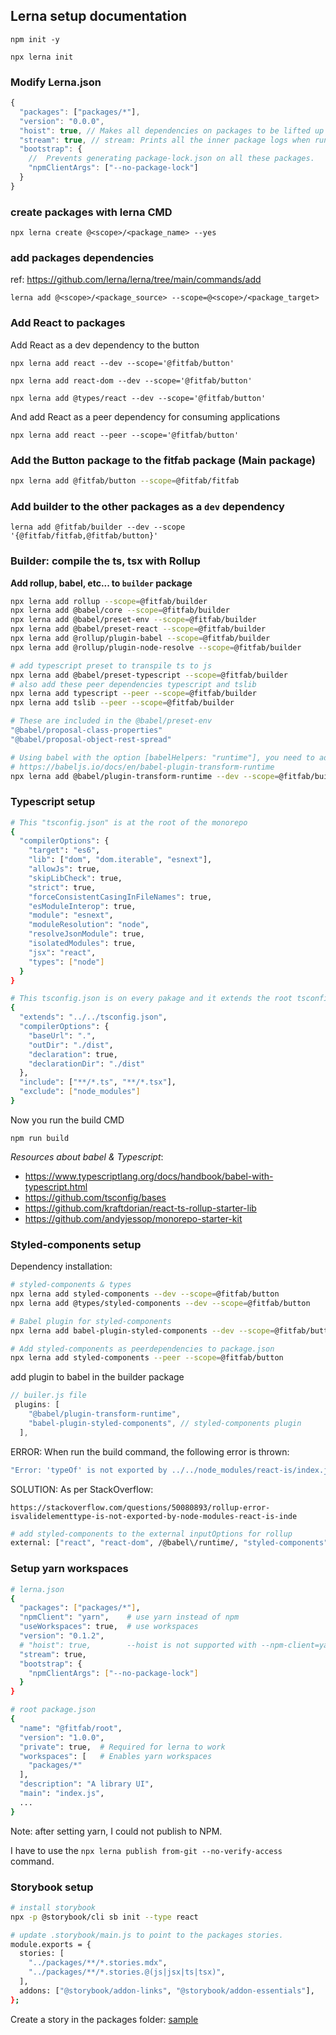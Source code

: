 ## Lerna setup documentation

`npm init -y`

`npx lerna init`

### Modify Lerna.json

```js
{
  "packages": ["packages/*"],
  "version": "0.0.0",
  "hoist": true, // Makes all dependencies on packages to be lifted up to the root so we de-dupe.
  "stream": true, // stream: Prints all the inner package logs when run.
  "bootstrap": {
    //  Prevents generating package-lock.json on all these packages.
    "npmClientArgs": ["--no-package-lock"]
  }
}
```

### create packages with lerna CMD

`npx lerna create @<scope>/<package_name> --yes`

### add packages dependencies

ref: https://github.com/lerna/lerna/tree/main/commands/add

`lerna add @<scope>/<package_source> --scope=@<scope>/<package_target>`

### Add React to packages

Add React as a dev dependency to the button

`npx lerna add react --dev --scope='@fitfab/button'`

`npx lerna add react-dom --dev --scope='@fitfab/button'`

`npx lerna add @types/react --dev --scope='@fitfab/button'`

And add React as a peer dependency for consuming applications

`npx lerna add react --peer --scope='@fitfab/button'`

### Add the Button package to the fitfab package (Main package)

```bash
npx lerna add @fitfab/button --scope=@fitfab/fitfab
```

### Add builder to the other packages as a `dev` dependency

`lerna add @fitfab/builder --dev --scope '{@fitfab/fitfab,@fitfab/button}'`

### Builder: compile the ts, tsx with Rollup

**Add rollup, babel, etc... to `builder` package**

```bash
npx lerna add rollup --scope=@fitfab/builder
npx lerna add @babel/core --scope=@fitfab/builder
npx lerna add @babel/preset-env --scope=@fitfab/builder
npx lerna add @babel/preset-react --scope=@fitfab/builder
npx lerna add @rollup/plugin-babel --scope=@fitfab/builder
npx lerna add @rollup/plugin-node-resolve --scope=@fitfab/builder

# add typescript preset to transpile ts to js
npx lerna add @babel/preset-typescript --scope=@fitfab/builder
# also add these peer dependencies typescript and tslib
npx lerna add typescript --peer --scope=@fitfab/builder
npx lerna add tslib --peer --scope=@fitfab/builder
```

```bash
# These are included in the @babel/preset-env
"@babel/proposal-class-properties"
"@babel/proposal-object-rest-spread"
```

```bash
# Using babel with the option [babelHelpers: "runtime"], you need to add this plugin
# https://babeljs.io/docs/en/babel-plugin-transform-runtime
npx lerna add @babel/plugin-transform-runtime --dev --scope=@fitfab/builder
```

### Typescript setup

```bash
# This "tsconfig.json" is at the root of the monorepo
{
  "compilerOptions": {
    "target": "es6",
    "lib": ["dom", "dom.iterable", "esnext"],
    "allowJs": true,
    "skipLibCheck": true,
    "strict": true,
    "forceConsistentCasingInFileNames": true,
    "esModuleInterop": true,
    "module": "esnext",
    "moduleResolution": "node",
    "resolveJsonModule": true,
    "isolatedModules": true,
    "jsx": "react",
    "types": ["node"]
  }
}
```

```bash
# This tsconfig.json is on every pakage and it extends the root tsconfig.json
{
  "extends": "../../tsconfig.json",
  "compilerOptions": {
    "baseUrl": ".",
    "outDir": "./dist",
    "declaration": true,
    "declarationDir": "./dist"
  },
  "include": ["**/*.ts", "**/*.tsx"],
  "exclude": ["node_modules"]
}
```

Now you run the build CMD

`npm run build`

_Resources about babel & Typescript_:

- https://www.typescriptlang.org/docs/handbook/babel-with-typescript.html
- https://github.com/tsconfig/bases
- https://github.com/kraftdorian/react-ts-rollup-starter-lib
- https://github.com/andyjessop/monorepo-starter-kit

### Styled-components setup

Dependency installation:

```bash
# styled-components & types
npx lerna add styled-components --dev --scope=@fitfab/button
npx lerna add @types/styled-components --dev --scope=@fitfab/button

# Babel plugin for styled-components
npx lerna add babel-plugin-styled-components --dev --scope=@fitfab/button

# Add styled-components as peerdependencies to package.json
npx lerna add styled-components --peer --scope=@fitfab/button
```

add plugin to babel in the builder package

```js
// builer.js file
 plugins: [
    "@babel/plugin-transform-runtime",
    "babel-plugin-styled-components", // styled-components plugin
  ],
```

ERROR: When run the build command, the following error is thrown:

```bash
"Error: 'typeOf' is not exported by ../../node_modules/react-is/index.js, imported by ../../node_modules/styled-components/dist/styled-components.esm.js"

```

SOLUTION: As per StackOverflow:

`https://stackoverflow.com/questions/50080893/rollup-error-isvalidelementtype-is-not-exported-by-node-modules-react-is-inde`

```bash
# add styled-components to the external inputOptions for rollup
external: ["react", "react-dom", /@babel\/runtime/, "styled-components"],
```

### Setup yarn workspaces

```bash
# lerna.json
{
  "packages": ["packages/*"],
  "npmClient": "yarn",    # use yarn instead of npm
  "useWorkspaces": true,  # use workspaces
  "version": "0.1.2",
  # "hoist": true,        --hoist is not supported with --npm-client=yarn, use yarn workspaces instead
  "stream": true,
  "bootstrap": {
    "npmClientArgs": ["--no-package-lock"]
  }
}

# root package.json
{
  "name": "@fitfab/root",
  "version": "1.0.0",
  "private": true,  # Required for lerna to work
  "workspaces": [   # Enables yarn workspaces
    "packages/*"
  ],
  "description": "A library UI",
  "main": "index.js",
  ...
}
```

Note: after setting yarn, I could not publish to NPM.

I have to use the `npx lerna publish from-git --no-verify-access` command.

### Storybook setup

```bash
# install storybook
npx -p @storybook/cli sb init --type react

# update .storybook/main.js to point to the packages stories.
module.exports = {
  stories: [
    "../packages/**/*.stories.mdx",
    "../packages/**/*.stories.@(js|jsx|ts|tsx)",
  ],
  addons: ["@storybook/addon-links", "@storybook/addon-essentials"],
};
```

Create a story in the packages folder: [sample](./packages/button/src/button.stories.mdx)
